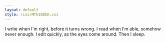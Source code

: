 ```yaml
---
layout: default
style: /css/MTk3ODkK.css
---
```


I write when I'm right, before it turns wrong.
I read when I'm able, somehow never enough.
I edit quickly, as the eyes come around.
Then I sleep.
